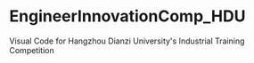 # EngineerInnovationComp_HDU
Visual Code for Hangzhou Dianzi University's Industrial Training Competition
